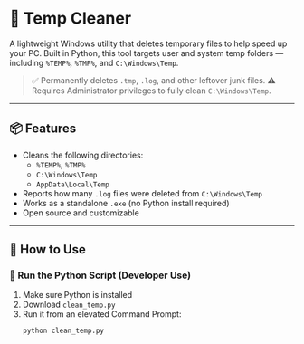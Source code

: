# 🧹 Temp Cleaner

A lightweight Windows utility that deletes temporary files to help speed up your PC. Built in Python, this tool targets user and system temp folders — including `%TEMP%`, `%TMP%`, and `C:\Windows\Temp`.

> ✅ Permanently deletes `.tmp`, `.log`, and other leftover junk files.
> ⚠️ Requires Administrator privileges to fully clean `C:\Windows\Temp`.

---

## 📦 Features

- Cleans the following directories:
  - `%TEMP%`, `%TMP%`
  - `C:\Windows\Temp`
  - `AppData\Local\Temp`
- Reports how many `.log` files were deleted from `C:\Windows\Temp`
- Works as a standalone `.exe` (no Python install required)
- Open source and customizable

---

## 🚀 How to Use

### 🐍 Run the Python Script (Developer Use)
1. Make sure Python is installed
2. Download `clean_temp.py`
3. Run it from an elevated Command Prompt:
   ```bash
   python clean_temp.py